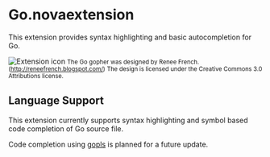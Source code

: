 # Go.novaextension

This extension provides syntax highlighting and basic autocompletion for Go.

![Extension icon](https://raw.githubusercontent.com/maku693/go-nova/main/icon.png)
<small>The Go gopher was designed by Renee French. (http://reneefrench.blogspot.com/)
The design is licensed under the Creative Commons 3.0 Attributions license.</small>

## Language Support

This extension currently supports syntax highlighting and symbol based code completion of Go source file.

Code completion using [gopls](https://github.com/golang/tools/blob/master/gopls/README.md) is planned for a future update.
